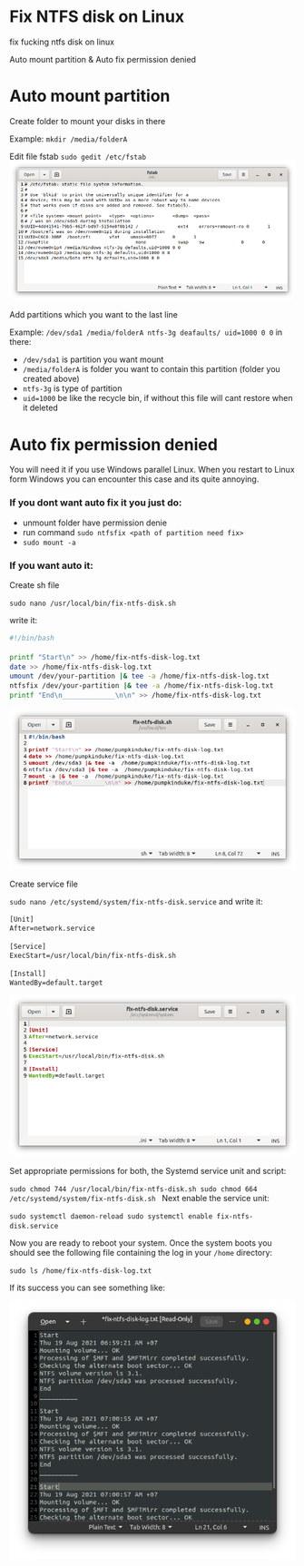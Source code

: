 # Fix NTFS disk on Linux
fix fucking ntfs disk on linux

Auto mount partition & Auto fix permission denied
# Auto mount partition

Create folder to mount your disks in there

Example: `mkdir /media/folderA`

Edit file fstab
`sudo gedit /etc/fstab`
![fstab file](/images/fstab.png)

Add partitions which you want to the last line

Example:
`/dev/sda1 /media/folderA ntfs-3g deafaults/ uid=1000 0 0`
in there:
- `/dev/sda1` is partition you want mount
- `/media/folderA` is folder you want to contain this partition (folder you created above)
- `ntfs-3g` is type of partition
- `uid=1000` be like the recycle bin, if without this file will cant restore when it deleted 
# Auto fix permission denied

You will need it if you use Windows parallel Linux. When you restart to Linux form Windows you can encounter this case and its quite annoying.

### If you dont want auto fix it you just do:

- unmount folder have permission denie
- run command `sudo ntfsfix <path of partition need fix>`
- `sudo mount -a`

### If you want auto it:

Create sh file

`sudo nano /usr/local/bin/fix-ntfs-disk.sh`

write it:

``` bash
#!/bin/bash

printf "Start\n" >> /home/fix-ntfs-disk-log.txt
date >> /home/fix-ntfs-disk-log.txt
umount /dev/your-partition |& tee -a /home/fix-ntfs-disk-log.txt
ntfsfix /dev/your-partition |& tee -a /home/fix-ntfs-disk-log.txt
printf "End\n_____________\n\n" >> /home/fix-ntfs-disk-log.txt
```

![sh file](/images/sh-file.png)

Create service file

`sudo nano /etc/systemd/system/fix-ntfs-disk.service`
and write it:
```
[Unit]
After=network.service

[Service]
ExecStart=/usr/local/bin/fix-ntfs-disk.sh

[Install]
WantedBy=default.target
```

![service file](/images/service-file.png)

Set appropriate permissions for both, the Systemd service unit and script:

`sudo chmod 744 /usr/local/bin/fix-ntfs-disk.sh
sudo chmod 664 /etc/systemd/system/fix-ntfs-disk.sh
`
Next enable the service unit:

`sudo systemctl daemon-reload
sudo systemctl enable fix-ntfs-disk.service
`

Now you are ready to reboot your system. Once the system boots you should see the following file containing the log in your `/home`
directory:

`sudo ls /home/fix-ntfs-disk-log.txt`

If its success you can see something like: 

![Log](/images/log.png)
